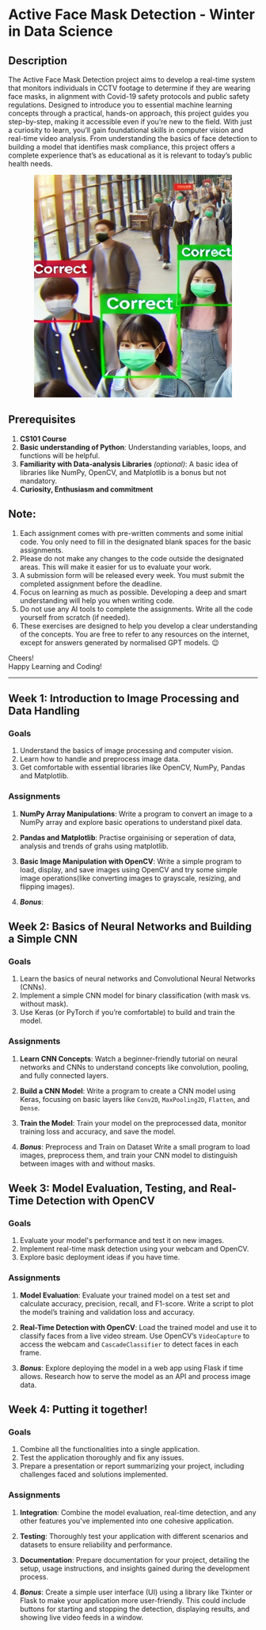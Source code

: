 # Active Face Mask Detection - Winter in Data Science

## Description

The Active Face Mask Detection project aims to develop a real-time system that monitors individuals in CCTV footage to determine if they are wearing face masks, in alignment with Covid-19 safety protocols and public safety regulations. Designed to introduce you to essential machine learning concepts through a practical, hands-on approach, this project guides you step-by-step, making it accessible even if you’re new to the field. With just a curiosity to learn, you’ll gain foundational skills in computer vision and real-time video analysis. From understanding the basics of face detection to building a model that identifies mask compliance, this project offers a complete experience that’s as educational as it is relevant to today’s public health needs.

<div style="text-align: center;">
<img src="display.jpg" alt="Expectation" style="width: 400px; height: 450px;" />
</div>

## Prerequisites

1. **CS101 Course**
2. **Basic understanding of Python**: Understanding variables, loops, and functions will be helpful.
3. **Familiarity with Data-analysis Libraries** _(optional)_: A basic idea of libraries like NumPy, OpenCV, and Matplotlib is a bonus but not mandatory.
4. **Curiosity, Enthusiasm and commitment**

## Note:

1. Each assignment comes with pre-written comments and some initial code. You only need to fill in the designated blank spaces for the basic assignments.  
2. Please do not make any changes to the code outside the designated areas. This will make it easier for us to evaluate your work.  
3. A submission form will be released every week. You must submit the completed assignment before the deadline.  
4. Focus on learning as much as possible. Developing a deep and smart understanding will help you when writing code.  
5. Do not use any AI tools to complete the assignments. Write all the code yourself from scratch (if needed).  
6. These exercises are designed to help you develop a clear understanding of the concepts. You are free to refer to any resources on the internet, except for answers generated by normalised GPT models. 😉  

Cheers!  
Happy Learning and Coding!  

---

## Week 1: Introduction to Image Processing and Data Handling

### Goals

1. Understand the basics of image processing and computer vision.
2. Learn how to handle and preprocess image data.
3. Get comfortable with essential libraries like OpenCV, NumPy, Pandas and Matplotlib.

### Assignments

1. **NumPy Array Manipulations**: Write a program to convert an image to a NumPy array and explore basic operations to understand pixel data.

2. **Pandas and Matplotlib**: Practise orgainising or seperation of data, analysis and trends of grahs using matplotlib.

3. **Basic Image Manipulation with OpenCV**: Write a simple program to load, display, and save images using OpenCV and try some simple image operations(like converting images to grayscale, resizing, and flipping images).

4. **_Bonus_**: 

## Week 2: Basics of Neural Networks and Building a Simple CNN

### Goals
1. Learn the basics of neural networks and Convolutional Neural Networks (CNNs).
2. Implement a simple CNN model for binary classification (with mask vs. without mask).
3. Use Keras (or PyTorch if you’re comfortable) to build and train the model.

### Assignments

1. **Learn CNN Concepts**: Watch a beginner-friendly tutorial on neural networks and CNNs to understand concepts like convolution, pooling, and fully connected layers.

2. **Build a CNN Model**: Write a program to create a CNN model using Keras, focusing on basic layers like `Conv2D`, `MaxPooling2D`, `Flatten`, and `Dense`.

3. **Train the Model**: Train your model on the preprocessed data, monitor training loss and accuracy, and save the model.

4. ***Bonus***: Preprocess and Train on Dataset
Write a small program to load images, preprocess them, and train your CNN model to distinguish between images with and without masks.


## Week 3: Model Evaluation, Testing, and Real-Time Detection with OpenCV

### Goals
1. Evaluate your model's performance and test it on new images.
2. Implement real-time mask detection using your webcam and OpenCV.
3. Explore basic deployment ideas if you have time.

### Assignments

1. **Model Evaluation**: Evaluate your trained model on a test set and calculate accuracy, precision, recall, and F1-score. Write a script to plot the model’s training and validation loss and accuracy.

2. **Real-Time Detection with OpenCV**: Load the trained model and use it to classify faces from a live video stream. Use OpenCV’s `VideoCapture` to access the webcam and `CascadeClassifier` to detect faces in each frame.

3. ***Bonus***: Explore deploying the model in a web app using Flask if time allows. Research how to serve the model as an API and process image data.

## Week 4: Putting it together!

### Goals
1. Combine all the functionalities into a single application.
2. Test the application thoroughly and fix any issues.
3. Prepare a presentation or report summarizing your project, including challenges faced and solutions implemented.


### Assignments

1. **Integration**: Combine the model evaluation, real-time detection, and any other features you've implemented into one cohesive application.

2. **Testing**: Thoroughly test your application with different scenarios and datasets to ensure reliability and performance.

3. **Documentation**: Prepare documentation for your project, detailing the setup, usage instructions, and insights gained during the development process.

4. ***Bonus***: Create a simple user interface (UI) using a library like Tkinter or Flask to make your application more user-friendly. This could include buttons for starting and stopping the detection, displaying results, and showing live video feeds in a window.
